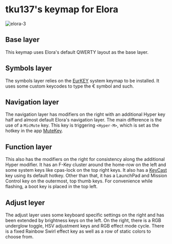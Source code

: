 # tku137's keymap for Elora

![elora-3](https://github.com/tku137/vial-qmk/assets/3052212/32644209-b79b-44d3-b671-a84bd6c84f10)

## Base layer

This keymap uses Elora's default QWERTY layout as the base layer.

## Symbols layer

The symbols layer relies on the [EurKEY](https://eurkey.steffen.bruentjen.eu) system keymap to be installed. It uses some custom keycodes to type the € symbol and such.

## Navigation layer

The navigation layer has modifiers on the right with an additional Hyper key half and almost default Elora's navigation layer. The main difference is the use of a `MicMute` key. This key is triggering `<Hyper-M>`, which is set as the hotkey in the app [MuteKey](https://apps.apple.com/us/app/mutekey/id1509590766).

## Function layer

This also has the modifiers on the right for consistency along the additional Hyper modifier. It has an F-Key cluster around the home-row on the left and some system keys like cpas-lock on the top right keys. It also has a [KeyCast](https://github.com/keycastr/keycastr) key using its default hotkey. Other than that, it has a LaunchPad and Mission Control key on the outermost, top thumb keys. For convenience while flashing, a boot key is placed in the top left.

## Adjust leyer

The adjust layer uses some keyboard specific settings on the right and has been extended by brightness keys on the left. On the right, there is a RGB underglow toggle, HSV adjustment keys and RGB effect mode cycle. There is a fixed Rainbow Swirl effect key as well as a row of static colors to choose from.
